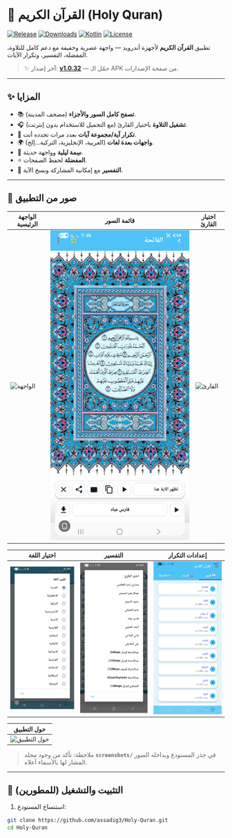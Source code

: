 # 📖 القرآن الكريم (Holy Quran)

[![Release](https://img.shields.io/github/v/release/assadig3/Holy-Quran?color=0a84ff&style=for-the-badge)](https://github.com/assadig3/Holy-Quran/releases)
[![Downloads](https://img.shields.io/github/downloads/assadig3/Holy-Quran/total?color=34c759&style=for-the-badge)](https://github.com/assadig3/Holy-Quran/releases)
[![Kotlin](https://img.shields.io/badge/Kotlin-100%25-7f52ff?style=for-the-badge)](https://kotlinlang.org/)
[![License](https://img.shields.io/github/license/assadig3/Holy-Quran?style=for-the-badge)](LICENSE)

تطبيق **القرآن الكريم** لأجهزة أندرويد — واجهة عصرية وخفيفة مع دعم كامل للتلاوة، المفضلة، التفسير، وتكرار الآيات.

> ✨ آخر إصدار: **[v1.0.32](https://github.com/assadig3/Holy-Quran/releases/tag/v1.0.32)** — حمّل الـ APK من صفحة الإصدارات.

---

## ✨ المزايا
- 📚 **تصفح كامل السور والأجزاء** (مصحف المدينة).
- 🎧 **تشغيل التلاوة** باختيار القارئ (مع التحميل للاستخدام بدون إنترنت).
- 🔁 **تكرار آية/مجموعة آيات** بعدد مرات تحدده أنت.
- 🌍 **واجهات بعدة لغات** (العربية، الإنجليزية، التركية…إلخ).
- 🌙 **سِمة ليلية** وواجهة حديثة.
- ⭐ **المفضلة** لحفظ الصفحات.
- 📖 **التفسير** مع إمكانية المشاركة ونسخ الآية.

---

## 📸 صور من التطبيق

| الواجهة الرئيسية | قائمة السور | اختيار القارئ |
|---|---|---|
| ![الواجهة](screenshots/a.jpg) | ![السور](screenshots/b.jpg) | ![القارئ](screenshots/c.jpg) |

| اختيار اللغة | التفسير | إعدادات التكرار |
|---|---|---|
| ![اللغة](screenshots/4.jpg) | ![التفسير](screenshots/5.jpg) | ![التكرار](screenshots/6.jpg) |

| حول التطبيق |
|---|
| ![حول التطبيق](<screenshots/a(2).jpg>) |

> ملاحظة: تأكد من وجود مجلد **`screenshots/`** في جذر المستودع وبداخله الصور المشار لها بالأسماء أعلاه.

---

## 🚀 التثبيت والتشغيل (للمطورين)
1) استنساخ المستودع:
```bash
git clone https://github.com/assadig3/Holy-Quran.git
cd Holy-Quran
